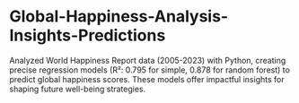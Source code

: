 # Global-Happiness-Analysis-Insights-Predictions
Analyzed World Happiness Report data (2005-2023) with Python, creating precise regression models (R²: 0.795 for simple, 0.878 for random forest) to predict global happiness scores. These models offer impactful insights for shaping future well-being strategies.
